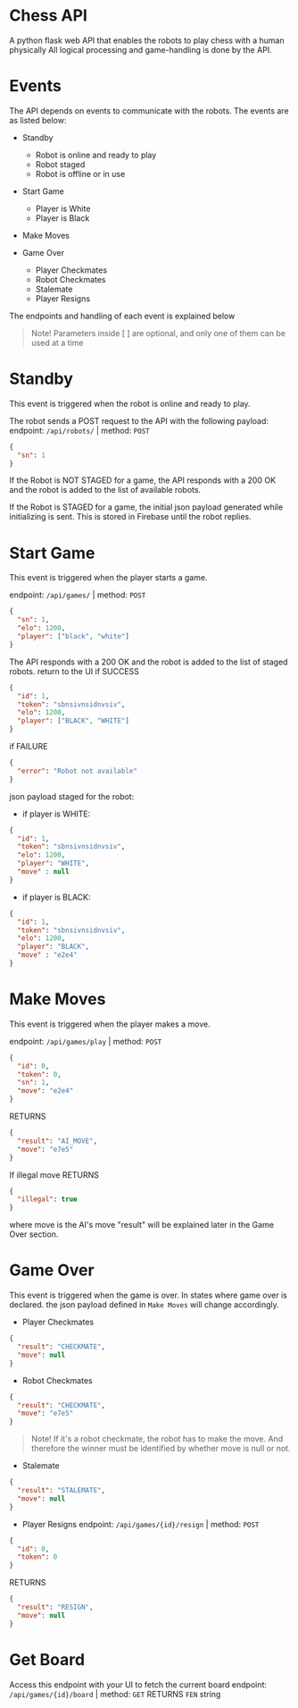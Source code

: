 # Chess API
A python flask web API that enables the robots to play chess with a human physically
All logical processing and game-handling is done by the API.

# Events
The API depends on events to communicate with the robots.
The events are as listed below:

- Standby
  - Robot is online and ready to play
  - Robot staged
  - Robot is offline or in use

- Start Game
  - Player is White
  - Player is Black

- Make Moves

- Game Over
  - Player Checkmates
  - Robot Checkmates
  - Stalemate
  - Player Resigns

The endpoints and handling of each event is explained below

> Note!
> Parameters inside [ ] are optional, and only one of them can be used at a time

# Standby
This event is triggered when the robot is online and ready to play.

The robot sends a POST request to the API with the following payload:
endpoint: `/api/robots/` | method: `POST`
```json
{
  "sn": 1
}
```

If the Robot is NOT STAGED for a game, the API responds with a 200 OK and the robot is added to the list of available robots.

If the Robot is STAGED for a game, the initial json payload generated while initializing is sent. This is stored in Firebase until the robot replies.

# Start Game
This event is triggered when the player starts a game.

endpoint: `/api/games/` | method: `POST`
```json
{
  "sn": 1,
  "elo": 1200,
  "player": ["black", "white"]
}
```

The API responds with a 200 OK and the robot is added to the list of staged robots.
return to the UI if SUCCESS
```json
{
  "id": 1,
  "token": "sbnsivnsidnvsiv",
  "elo": 1200,
  "player": ["BLACK", "WHITE"]
}
```

if FAILURE
```json
{
  "error": "Robot not available"
}
```

json payload staged for the robot: 
- if player is WHITE:
```json
{
  "id": 1,
  "token": "sbnsivnsidnvsiv",
  "elo": 1200,
  "player": "WHITE",
  "move" : null
}
```
- if player is BLACK:
```json
{
  "id": 1,
  "token": "sbnsivnsidnvsiv",
  "elo": 1200,
  "player": "BLACK",
  "move" : "e2e4"
}
```

# Make Moves
This event is triggered when the player makes a move.

endpoint: `/api/games/play` | method: `POST`
```json
{
  "id": 0,
  "token": 0,
  "sn": 1,
  "move": "e2e4"
}
```
RETURNS
```json
{
  "result": "AI_MOVE",
  "move": "e7e5"
}
```

If illegal move RETURNS
```json
{
  "illegal": true
}
```

where move is the AI's move
"result" will be explained later in the Game Over section.

# Game Over
This event is triggered when the game is over.
In states where game over is declared. the json payload defined in `Make Moves` will change accordingly. 
- Player Checkmates
```json
{
  "result": "CHECKMATE",
  "move": null
}
```
- Robot Checkmates
```json
{
  "result": "CHECKMATE",
  "move": "e7e5"
}
```

> Note!
> If it's a robot checkmate, the robot has to make the move. And therefore the winner must be identified by whether move is null or not.

- Stalemate
```json
{
  "result": "STALEMATE",
  "move": null
}
```

- Player Resigns
endpoint: `/api/games/{id}/resign` | method: `POST`
```json
{
  "id": 0,
  "token": 0
}
```
RETURNS
```json
{
  "result": "RESIGN",
  "move": null
}
```

# Get Board
Access this endpoint with your UI to fetch the current board
endpoint: `/api/games/{id}/board` | method: `GET`
RETURNS `FEN` string